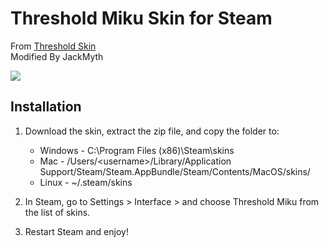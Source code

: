 # Threshold Miku Skin for Steam
From [Threshold Skin](https://github.com/Edgarware/Threshold-Skin)  
Modified By JackMyth  


![](http:/jackmyth.cn/Resource/SteamSkinMiku.jpg)

## Installation
1. Download the skin, extract the zip file, and copy the folder to:
   * Windows - C:\Program Files (x86)\Steam\skins
   * Mac - /Users/\<username\>/Library/Application Support/Steam/Steam.AppBundle/Steam/Contents/MacOS/skins/
   * Linux - ~/.steam/skins

2. In Steam, go to Settings > Interface > and choose Threshold Miku from the list of skins.

3. Restart Steam and enjoy!
